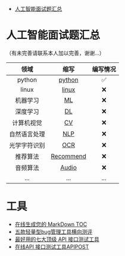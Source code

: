 - [人工智能面试题汇总](#---------)



# 人工智能面试题汇总
（有未完善请联系本人加以完善，谢谢...）

|领域|缩写|编写情况|
|:-:|:-:|:-:|
|python|[python](https://github.com/394481125/INTERVIEW/blob/master/python.md)|✅|
|linux|[linux](https://github.com/394481125/INTERVIEW/blob/master/linux.md)|❌|
|机器学习|[ML](https://github.com/394481125/INTERVIEW/blob/master/machine_learning.md)|❌|
|深度学习|[DL](https://github.com/394481125/INTERVIEW/blob/master/deep_learning.md)|❌|
|计算机视觉|[CV](https://github.com/394481125/INTERVIEW/blob/master/cumputer_vision.md)|❌|
|自然语言处理|[NLP](https://github.com/394481125/INTERVIEW/blob/master/natural_language_processing.md)|❌|
|光学字符识别|[OCR](https://github.com/394481125/INTERVIEW/blob/master/optical_character_recognition.md)|❌|
|推荐算法|[Recommend](https://github.com/394481125/INTERVIEW/blob/master/recommend.md)|❌|
|音频算法|[Audio](https://github.com/394481125/INTERVIEW/blob/master/audio.md)|❌|
|...|...|...|


# 工具
- [在线生成您的 MarkDown TOC](https://ecotrust-canada.github.io/markdown-toc/)
- [五款轻量型bug管理工具横向测评](https://blog.csdn.net/ameetones/article/details/70807690)
- [最好用的七大顶级 API 接口测试工具](https://zhuanlan.zhihu.com/p/445755310)
- [在线API 接口测试工具APIPOST](https://console.apipost.cn/)
